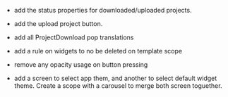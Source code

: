 - add the status properties for downloaded/uploaded projects.

- add the upload project button.
- add all ProjectDownload pop translations
- add a rule on widgets to no be deleted on template scope
- remove any opacity usage on button pressing
- add a screen to select app them, and another to select default widget theme. Create a scope with a carousel to merge both screen toguether.